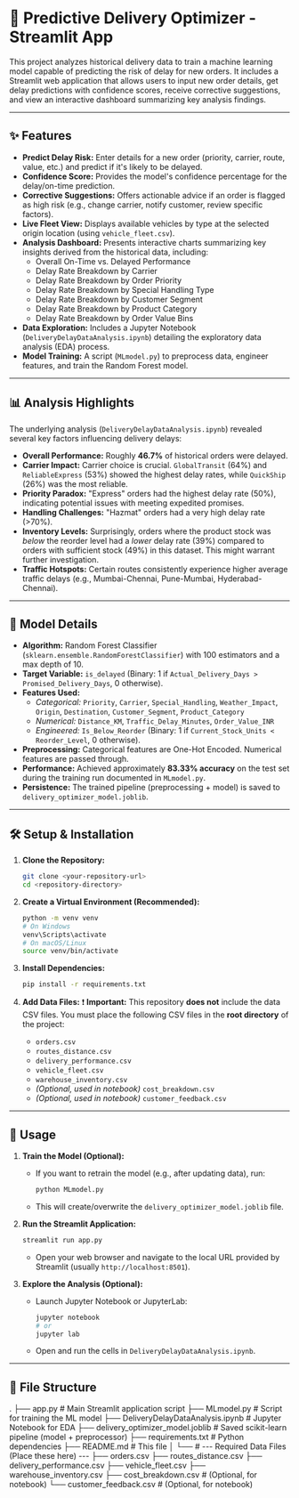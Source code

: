 # 🚚 Predictive Delivery Optimizer - Streamlit App

This project analyzes historical delivery data to train a machine learning model capable of predicting the risk of delay for new orders. It includes a Streamlit web application that allows users to input new order details, get delay predictions with confidence scores, receive corrective suggestions, and view an interactive dashboard summarizing key analysis findings.

---

## ✨ Features

* **Predict Delay Risk:** Enter details for a new order (priority, carrier, route, value, etc.) and predict if it's likely to be delayed.
* **Confidence Score:** Provides the model's confidence percentage for the delay/on-time prediction.
* **Corrective Suggestions:** Offers actionable advice if an order is flagged as high risk (e.g., change carrier, notify customer, review specific factors).
* **Live Fleet View:** Displays available vehicles by type at the selected origin location (using `vehicle_fleet.csv`).
* **Analysis Dashboard:** Presents interactive charts summarizing key insights derived from the historical data, including:
    * Overall On-Time vs. Delayed Performance
    * Delay Rate Breakdown by Carrier
    * Delay Rate Breakdown by Order Priority
    * Delay Rate Breakdown by Special Handling Type
    * Delay Rate Breakdown by Customer Segment
    * Delay Rate Breakdown by Product Category
    * Delay Rate Breakdown by Order Value Bins
* **Data Exploration:** Includes a Jupyter Notebook (`DeliveryDelayDataAnalysis.ipynb`) detailing the exploratory data analysis (EDA) process.
* **Model Training:** A script (`MLmodel.py`) to preprocess data, engineer features, and train the Random Forest model.

---

## 📊 Analysis Highlights

The underlying analysis (`DeliveryDelayDataAnalysis.ipynb`) revealed several key factors influencing delivery delays:

* **Overall Performance:** Roughly **46.7%** of historical orders were delayed.
* **Carrier Impact:** Carrier choice is crucial. `GlobalTransit` (64%) and `ReliableExpress` (53%) showed the highest delay rates, while `QuickShip` (26%) was the most reliable.
* **Priority Paradox:** "Express" orders had the highest delay rate (50%), indicating potential issues with meeting expedited promises.
* **Handling Challenges:** "Hazmat" orders had a very high delay rate (>70%).
* **Inventory Levels:** Surprisingly, orders where the product stock was *below* the reorder level had a *lower* delay rate (39%) compared to orders with sufficient stock (49%) in this dataset. This might warrant further investigation.
* **Traffic Hotspots:** Certain routes consistently experience higher average traffic delays (e.g., Mumbai-Chennai, Pune-Mumbai, Hyderabad-Chennai).

---

## 🤖 Model Details

* **Algorithm:** Random Forest Classifier (`sklearn.ensemble.RandomForestClassifier`) with 100 estimators and a max depth of 10.
* **Target Variable:** `is_delayed` (Binary: 1 if `Actual_Delivery_Days > Promised_Delivery_Days`, 0 otherwise).
* **Features Used:**
    * *Categorical:* `Priority`, `Carrier`, `Special_Handling`, `Weather_Impact`, `Origin`, `Destination`, `Customer_Segment`, `Product_Category`
    * *Numerical:* `Distance_KM`, `Traffic_Delay_Minutes`, `Order_Value_INR`
    * *Engineered:* `Is_Below_Reorder` (Binary: 1 if `Current_Stock_Units < Reorder_Level`, 0 otherwise).
* **Preprocessing:** Categorical features are One-Hot Encoded. Numerical features are passed through.
* **Performance:** Achieved approximately **83.33% accuracy** on the test set during the training run documented in `MLmodel.py`.
* **Persistence:** The trained pipeline (preprocessing + model) is saved to `delivery_optimizer_model.joblib`.

---

## 🛠️ Setup & Installation

1.  **Clone the Repository:**
    ```bash
    git clone <your-repository-url>
    cd <repository-directory>
    ```

2.  **Create a Virtual Environment (Recommended):**
    ```bash
    python -m venv venv
    # On Windows
    venv\Scripts\activate
    # On macOS/Linux
    source venv/bin/activate
    ```

3.  **Install Dependencies:**
    ```bash
    pip install -r requirements.txt
    ```

4.  **Add Data Files:**
    ❗ **Important:** This repository **does not** include the data CSV files. You must place the following CSV files in the **root directory** of the project:
    * `orders.csv`
    * `routes_distance.csv`
    * `delivery_performance.csv`
    * `vehicle_fleet.csv`
    * `warehouse_inventory.csv`
    * *(Optional, used in notebook)* `cost_breakdown.csv`
    * *(Optional, used in notebook)* `customer_feedback.csv`

---

## 🚀 Usage

1.  **Train the Model (Optional):**
    * If you want to retrain the model (e.g., after updating data), run:
        ```bash
        python MLmodel.py
        ```
    * This will create/overwrite the `delivery_optimizer_model.joblib` file.

2.  **Run the Streamlit Application:**
    ```bash
    streamlit run app.py
    ```
    * Open your web browser and navigate to the local URL provided by Streamlit (usually `http://localhost:8501`).

3.  **Explore the Analysis (Optional):**
    * Launch Jupyter Notebook or JupyterLab:
        ```bash
        jupyter notebook
        # or
        jupyter lab
        ```
    * Open and run the cells in `DeliveryDelayDataAnalysis.ipynb`.

---

## 📁 File Structure
.
├── app.py                      # Main Streamlit application script
├── MLmodel.py                  # Script for training the ML model
├── DeliveryDelayDataAnalysis.ipynb # Jupyter Notebook for EDA
├── delivery_optimizer_model.joblib # Saved scikit-learn pipeline (model + preprocessor)
├── requirements.txt            # Python dependencies
├── README.md                   # This file
│
└── # --- Required Data Files (Place these here) ---
    ├── orders.csv
    ├── routes_distance.csv
    ├── delivery_performance.csv
    ├── vehicle_fleet.csv
    ├── warehouse_inventory.csv
    ├── cost_breakdown.csv        # (Optional, for notebook)
    └── customer_feedback.csv     # (Optional, for notebook)
